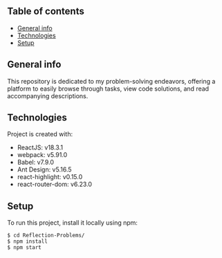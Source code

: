 ## Table of contents

- [General info](#general-info)
- [Technologies](#technologies)
- [Setup](#setup)

## General info

This repository is dedicated to my problem-solving endeavors, offering a platform to easily browse through tasks, view code solutions, and read accompanying descriptions.

## Technologies

Project is created with:

- ReactJS: v18.3.1
- webpack: v5.91.0
- Babel: v7.9.0
- Ant Design: v5.16.5
- react-highlight: v0.15.0
- react-router-dom: v6.23.0

## Setup

To run this project, install it locally using npm:

```
$ cd Reflection-Problems/
$ npm install
$ npm start
```
